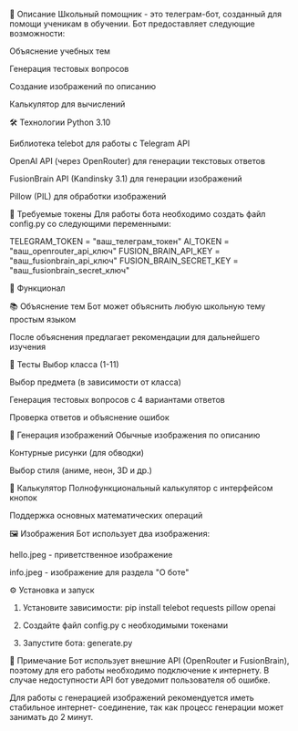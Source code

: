 📌 Описание
Школьный помощник - это телеграм-бот, созданный для помощи ученикам в обучении. Бот предоставляет следующие возможности:

Объяснение учебных тем

Генерация тестовых вопросов

Создание изображений по описанию

Калькулятор для вычислений

🛠 Технологии
Python 3.10

Библиотека telebot для работы с Telegram API

OpenAI API (через OpenRouter) для генерации текстовых ответов

FusionBrain API (Kandinsky 3.1) для генерации изображений

Pillow (PIL) для обработки изображений

🔑 Требуемые токены
Для работы бота необходимо создать файл config.py со следующими переменными:

TELEGRAM_TOKEN = "ваш_телеграм_токен"
AI_TOKEN = "ваш_openrouter_api_ключ"
FUSION_BRAIN_API_KEY = "ваш_fusionbrain_api_ключ"
FUSION_BRAIN_SECRET_KEY = "ваш_fusionbrain_secret_ключ"

🚀 Функционал

📚 Объяснение тем
Бот может объяснить любую школьную тему простым языком

После объяснения предлагает рекомендации для дальнейшего изучения

📝 Тесты
Выбор класса (1-11)

Выбор предмета (в зависимости от класса)

Генерация тестовых вопросов с 4 вариантами ответов

Проверка ответов и объяснение ошибок

🎨 Генерация изображений
Обычные изображения по описанию

Контурные рисунки (для обводки)

Выбор стиля (аниме, неон, 3D и др.)

🧮 Калькулятор
Полнофункциональный калькулятор с интерфейсом кнопок

Поддержка основных математических операций

🖼 Изображения
Бот использует два изображения:

hello.jpeg - приветственное изображение

info.jpeg - изображение для раздела "О боте"

⚙️ Установка и запуск
1. Установите зависимости:
pip install telebot requests pillow openai

2. Создайте файл config.py с необходимыми токенами

3. Запустите бота:
generate.py

📝 Примечание
Бот использует внешние API (OpenRouter и FusionBrain), поэтому для его работы необходимо подключение к интернету. В случае недоступности API бот уведомит пользователя об ошибке.

Для работы с генерацией изображений рекомендуется иметь стабильное интернет- соединение, так как процесс генерации может занимать до 2 минут.
